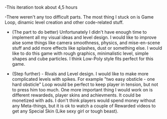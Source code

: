 
-This iteration took about 4,5 hours

-There weren't any too difficult parts. The most thing I stuck on is Game Loop, dinamic level creation and other code-related stuff.

- (The part to do better) Unfortunately I didn't have enough time to implement all my visual ideas and level design. I would like to improve alse some things like camera smoothness, physics, and mise-en-scene stuff and add more effects like splashes, dust or something else. I would like to do this game with rough graphics, minimalistic level, simple shapes and cube particles. I think Low-Poly style fits perfect for this game.

- (Step further) - Rivals and Level design. I would like to make more complicated levels with spikes. For example "two easy obsticle - one hard obsticle" Loop would be perfect to keep player in tension, but not to press him too much.
One more important thing I would work on is different rewardeds, player skins and achievments. It could be monetized with ads.
I don't think players would spend money without any Meta-things, but it is ok to watch a couple of Rewarded videos to get any Special Skin (Like sexy girl or tough beast).
